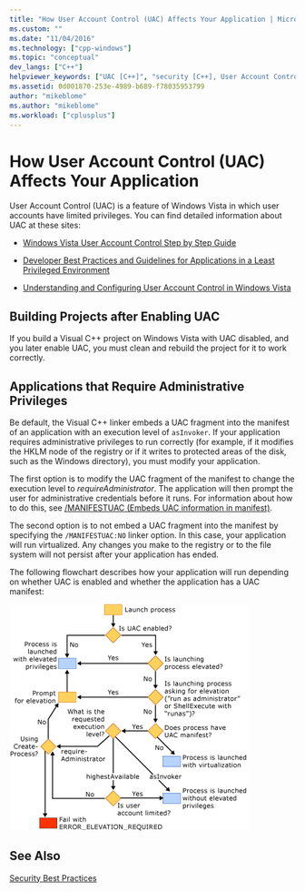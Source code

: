 ```yaml
---
title: "How User Account Control (UAC) Affects Your Application | Microsoft Docs"
ms.custom: ""
ms.date: "11/04/2016"
ms.technology: ["cpp-windows"]
ms.topic: "conceptual"
dev_langs: ["C++"]
helpviewer_keywords: ["UAC [C++]", "security [C++], User Account Control", "user accounts [C++]", "User Account Control [C++]"]
ms.assetid: 0d001870-253e-4989-b689-f78035953799
author: "mikeblome"
ms.author: "mikeblome"
ms.workload: ["cplusplus"]
---
```

# How User Account Control (UAC) Affects Your Application
User Account Control (UAC) is a feature of Windows Vista in which user accounts have limited privileges. You can find detailed information about UAC at these sites:  
  
-   [Windows Vista User Account Control Step by Step Guide](http://go.microsoft.com/fwlink/p/?linkid=53781)  
  
-   [Developer Best Practices and Guidelines for Applications in a Least Privileged Environment](http://go.microsoft.com/fwlink/p/?linkid=82444)  
  
-   [Understanding and Configuring User Account Control in Windows Vista](http://go.microsoft.com/fwlink/p/?linkid=82445)  
  
## Building Projects after Enabling UAC  
 If you build a Visual C++ project on Windows Vista with UAC disabled, and you later enable UAC, you must clean and rebuild the project for it to work correctly.  
  
## Applications that Require Administrative Privileges  
 Be default, the Visual C++ linker embeds a UAC fragment into the manifest of an application with an execution level of `asInvoker`. If your application requires administrative privileges to run correctly (for example, if it modifies the HKLM node of the registry or if it writes to protected areas of the disk, such as the Windows directory), you must modify your application.  
  
 The first option is to modify the UAC fragment of the manifest to change the execution level to *requireAdministrator*. The application will then prompt the user for administrative credentials before it runs. For information about how to do this, see [/MANIFESTUAC (Embeds UAC information in manifest)](../build/reference/manifestuac-embeds-uac-information-in-manifest.md).  
  
 The second option is to not embed a UAC fragment into the manifest by specifying the `/MANIFESTUAC:NO` linker option. In this case, your application will run virtualized. Any changes you make to the registry or to the file system will not persist after your application has ended.  
  
 The following flowchart describes how your application will run depending on whether UAC is enabled and whether the application has a UAC manifest:  
  
 ![Windows Vista Loader behavior](media/uacflowchart.png "UACflowchart")  
  
## See Also  
 [Security Best Practices](security-best-practices-for-cpp.md)